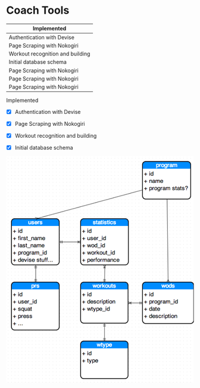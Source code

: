 Coach Tools
===========


| Implemented   |
| ------------- |
| Authentication with Devise  |
| Page Scraping with Nokogiri  |
| Workout recognition and building  |
| Initial database schema |
| Page Scraping with Nokogiri  |
| Page Scraping with Nokogiri  |
| Page Scraping with Nokogiri  |

Implemented

- [x] Authentication with Devise
- [x] Page Scraping with Nokogiri
- [x] Workout recognition and building
- [x] Initial database schema


![Alt text](/schema.png?raw=true "Schema")
